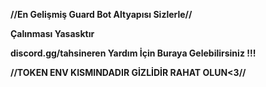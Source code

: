 **//__En Gelişmiş Guard Bot Altyapısı Sizlerle__//**

**__Çalınması Yasasktır__**

**__discord.gg/tahsineren Yardım İçin Buraya Gelebilirsiniz !!!__**

**//TOKEN ENV KISMINDADIR GİZLİDİR RAHAT OLUN<3//**